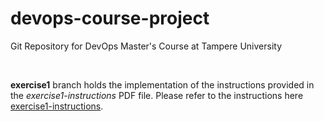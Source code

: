 # devops-course-project
Git Repository for DevOps Master's Course at Tampere University

<br>

**exercise1** branch holds the implementation of the instructions provided in the *exercise1-instructions* PDF file. Please refer to the instructions here [exercise1-instructions](./exercise1-instructions.pdf).

